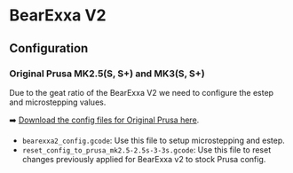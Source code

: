 # BearExxa V2

## Configuration

### Original Prusa MK2.5(S, S+) and MK3(S, S+)

Due to the geat ratio of the BearExxa V2 we need to configure the estep and microstepping values.

➡️ [Download the config files for Original Prusa here](./prusa_original/config_prusa_original_bearexxav2_beta.zip).

  * `bearexxa2_config.gcode`: Use this file to setup microstepping and estep.
   * `reset_config_to_prusa_mk2.5-2.5s-3-3s.gcode`: Use this file to reset changes previously applied for BearExxa v2 to stock Prusa config.

